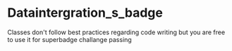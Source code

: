 # Dataintergration_s_badge
Classes don't follow best practices regarding code writing but you are free to use it for superbadge challange passing

